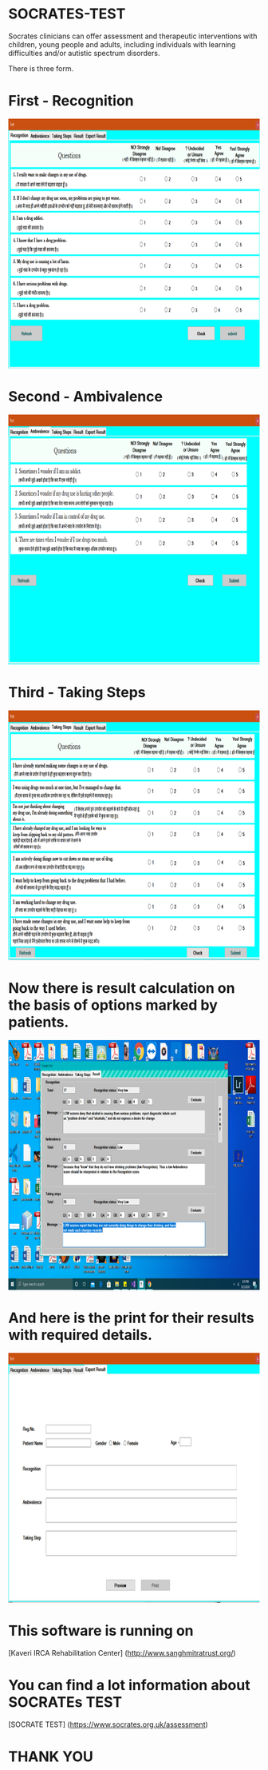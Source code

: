# SOCRATES-TEST
Socrates clinicians can offer assessment and therapeutic interventions with children, young people and adults, including individuals with learning difficulties and/or autistic spectrum disorders.

There is three form.

# First - Recognition
<img src="https://github.com/imjgautam/SOCRATES-TEST/blob/master/ss1.png" align="middle"
     alt="Recognitionv" width="800" height="500">   
     
# Second - Ambivalence
<img src="https://github.com/imjgautam/SOCRATES-TEST/blob/master/ss2.png" align="middle"
     alt="Recognitionv" width="800" height="500">
     
# Third - Taking Steps
<img src="https://github.com/imjgautam/SOCRATES-TEST/blob/master/ss3.png" align="middle"
     alt="Recognitionv" width="800" height="500">
     
# Now there is result calculation on the basis of options marked by patients.
<img src="https://github.com/imjgautam/SOCRATES-TEST/blob/master/gautam%20pt.png" align="middle"
     alt="Recognitionv" width="800" height="500">
     
# And here is the print for their results with required details.

<img src="https://github.com/imjgautam/SOCRATES-TEST/blob/master/ss4.png" align="middle"
     alt="Recognitionv" width="800" height="500">
     
# This software is running on 
[Kaveri IRCA Rehabilitation Center] (http://www.sanghmitratrust.org/)

# You can find a lot information about SOCRATEs TEST
[SOCRATE TEST] (https://www.socrates.org.uk/assessment)


# THANK YOU
